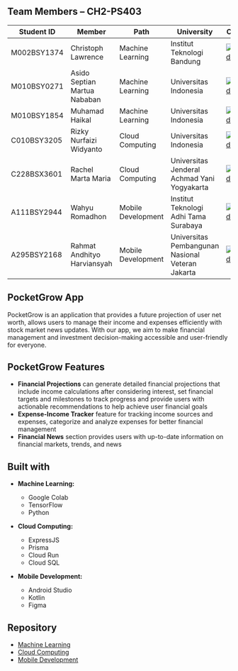 ## Team Members – CH2-PS403
| Student ID    |  Member   | Path    | University    | Contact    |
|------------|------------|------------|------------|------------|
| M002BSY1374    |  Christoph Lawrence     | Machine Learning | Institut Teknologi Bandung | [![LinkedIn](https://img.shields.io/badge/LinkedIn-%230077B5.svg?logo=linkedin&logoColor=white)](https://id.linkedin.com/in/christoph-lawrence-8a277117b)  |
| M010BSY0271    |  Asido Septian Martua Nababan    | Machine Learning     | Universitas Indonesia | [![LinkedIn](https://img.shields.io/badge/LinkedIn-%230077B5.svg?logo=linkedin&logoColor=white)](https://id.linkedin.com/in/asido-nababan-3456351b7)  |
| M010BSY1854    |  Muhamad Haikal    | Machine Learning     | Universitas Indonesia | [![LinkedIn](https://img.shields.io/badge/LinkedIn-%230077B5.svg?logo=linkedin&logoColor=white)](https://id.linkedin.com/in/mhmadhaikal)  |
| C010BSY3205    |  Rizky Nurfaizi Widyanto   | Cloud Computing    | Universitas Indonesia | [![LinkedIn](https://img.shields.io/badge/LinkedIn-%230077B5.svg?logo=linkedin&logoColor=white)](https://id.linkedin.com/in/rizky-nurfaizi-widyanto-1bb5a520a)  |
| C228BSX3601    |  Rachel Marta Maria   | Cloud Computing    | Universitas Jenderal Achmad Yani Yogyakarta    | [![LinkedIn](https://img.shields.io/badge/LinkedIn-%230077B5.svg?logo=linkedin&logoColor=white)](https://id.linkedin.com/in/rachelmartam/in)  |
| A111BSY2944    |  Wahyu Romadhon   | Mobile Development    | Institut Teknologi Adhi Tama Surabaya    | [![LinkedIn](https://img.shields.io/badge/LinkedIn-%230077B5.svg?logo=linkedin&logoColor=white)]()  |
| A295BSY2168    |  Rahmat Andhityo Harviansyah   | Mobile Development    | Universitas Pembangunan Nasional Veteran Jakarta    | [![LinkedIn](https://img.shields.io/badge/LinkedIn-%230077B5.svg?logo=linkedin&logoColor=white)](https://id.linkedin.com/in/rahmat-andhityo-49a928276)  |

## PocketGrow App
<!--
<p align="center">
  <img src="https://github.com/azvadennys/iFiCam-C23-PS113-Bangkit/blob/f7421b6ce19d65e16898259fedc8bb6c6d79227b/overview.png" alt="Deskripsi Gambar" style="width:100%;">
</p>
-->

PocketGrow is an application that provides a future projection of user net worth, allows users to manage their income and expenses efficiently with stock market news updates. 
With our app, we aim to make financial management and investment decision-making accessible and user-friendly for everyone.

## PocketGrow Features

- <b>Financial Projections</b> can generate detailed financial projections that include income calculations after considering interest, set financial targets and milestones to track progress and provide users with actionable recommendations to help achieve user financial goals
- <b>Expense-Income Tracker</b> feature for tracking income sources and expenses, categorize and analyze expenses for better financial management
- <b>Financial News</b> section provides users with up-to-date information on financial markets, trends, and news

<!--
## Download Link

Her is the [link](https://drive.google.com/file/d/1D9VnVlOrnf36frvaY7sOnzBJxV0SgA5a/view?usp=sharing) of iFiCam App 

## About Project
<div align="center">
  <video src="https://github.com/azvadennys/iFiCam-C23-PS113-Bangkit/assets/71117133/bd7b0490-0839-40cf-bd53-8d95371f08d9" width="400" />
</div>
-->

## Built with

- **Machine Learning:**
  - Google Colab
  - TensorFlow
  - Python

- **Cloud Computing:**
  - ExpressJS
  - Prisma
  - Cloud Run
  - Cloud SQL

- **Mobile Development:**
  - Android Studio
  - Kotlin
  - Figma

<!--
## Architekture Overview

<p align="center">
  <img src="https://github.com/azvadennys/iFiCam-C23-PS113-Bangkit/blob/f7421b6ce19d65e16898259fedc8bb6c6d79227b/arsitektur.jpeg" alt="Deskripsi Gambar" style="width:100%;">
</p>
-->

## Repository

  - [Machine Learning](https://github.com/PocketGrow/Machine-Learning)
  - [Cloud Computing](https://github.com/PocketGrow/Backend)
  - [Mobile Development](https://github.com/PocketGrow/Android)
<!--
## Contact

| Nama  | LinkedIn |
|-------|----------|
| Christoph Lawrence  | [![LinkedIn](https://img.shields.io/badge/LinkedIn-%230077B5.svg?logo=linkedin&logoColor=white)](https://id.linkedin.com/in/christoph-lawrence-8a277117b)  |
| Asido Septian Martua Nababan  | [![LinkedIn](https://img.shields.io/badge/LinkedIn-%230077B5.svg?logo=linkedin&logoColor=white)](https://id.linkedin.com/in/asido-nababan-3456351b7)  |
| Muhamad Haikal  | [![LinkedIn](https://img.shields.io/badge/LinkedIn-%230077B5.svg?logo=linkedin&logoColor=white)](https://id.linkedin.com/in/mhmadhaikal)  |
| Rizky Nurfaizi Widyanto  | [![LinkedIn](https://img.shields.io/badge/LinkedIn-%230077B5.svg?logo=linkedin&logoColor=white)](https://id.linkedin.com/in/rizky-nurfaizi-widyanto-1bb5a520a)  |
| Rachel Marta Maria  | [![LinkedIn](https://img.shields.io/badge/LinkedIn-%230077B5.svg?logo=linkedin&logoColor=white)](https://id.linkedin.com/in/rachelmartam/in)  |
| Wahyu Romadhon  | [![LinkedIn](https://img.shields.io/badge/LinkedIn-%230077B5.svg?logo=linkedin&logoColor=white)]()  |
| Rahmat Andhityo Harviansyah  | [![LinkedIn](https://img.shields.io/badge/LinkedIn-%230077B5.svg?logo=linkedin&logoColor=white)](https://id.linkedin.com/in/rahmat-andhityo-49a928276)  |

-->
